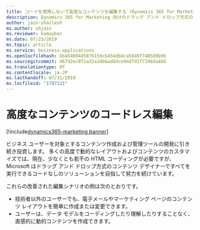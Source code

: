 ```yaml
---
title: コードを使用しないで高度なコンテンツを編集する (Dynamics 365 for Marketing)
description: Dynamics 365 for Marketing 向けのドラッグ アンド ドロップ方式のコンテンツ デザイナーですべてを行うことができる、コード不要のソリューションを目指して努力し続けています。
author: jain-shailesh
ms.author: shjain
ms.reviewer: kamaybac
ms.date: 07/23/2019
ms.topic: article
ms.service: business-applications
ms.openlocfilehash: bb4546044587615dcb454db4ca5849f748589b9b
ms.sourcegitcommit: d67d2ec8f1a32a34bbad4dce94d7d1f7346da4b6
ms.translationtype: HT
ms.contentlocale: ja-JP
ms.lasthandoff: 07/31/2019
ms.locfileid: "1797121"
---
```

# <a name="codeless-editing-of-advanced-content"></a>高度なコンテンツのコードレス編集
[!include[dynamics365-marketing banner](../includes/dynamics365-marketing.md)]


ビジネス ユーザーを対象とするコンテンツ作成および管理ツールの開発に引き続き投資します。 多くの高度で動的なレイアウトおよびコンテンツのカスタマイズでは、現在、少なくとも若干の HTML コーディングが必要ですが、Microsoft はドラッグ アンド ドロップ方式のコンテンツ デザイナーですべてを実行できるコードなしのソリューションを目指して努力を続けています。

これらの改善された編集シナリオの例は次のとおりです。

- 技術者以外のユーザーでも、電子メールやマーケティング ページのコンテンツ レイアウトを簡単に作成または変更できます。
- ユーザーは、データ モデルをコーディングしたり理解したりすることなく、直感的に動的コンテンツを作成できます。
